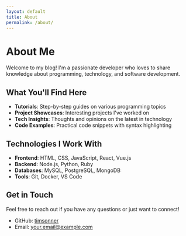 ```yaml
---
layout: default
title: About
permalink: /about/
---
```


# About Me

Welcome to my blog! I'm a passionate developer who loves to share knowledge about programming, technology, and software development.

## What You'll Find Here

- **Tutorials**: Step-by-step guides on various programming topics
- **Project Showcases**: Interesting projects I've worked on
- **Tech Insights**: Thoughts and opinions on the latest in technology
- **Code Examples**: Practical code snippets with syntax highlighting

## Technologies I Work With

- **Frontend**: HTML, CSS, JavaScript, React, Vue.js
- **Backend**: Node.js, Python, Ruby
- **Databases**: MySQL, PostgreSQL, MongoDB
- **Tools**: Git, Docker, VS Code

## Get in Touch

Feel free to reach out if you have any questions or just want to connect!

- GitHub: [timsonner](https://github.com/timsonner)
- Email: your.email@example.com
